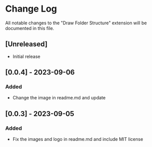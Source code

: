 # Change Log

All notable changes to the "Draw Folder Structure" extension will be documented in this file.

## [Unreleased]

- Initial release

## [0.0.4] - 2023-09-06

### Added

- Change the image in readme.md and update

## [0.0.3] - 2023-09-05

### Added

- Fix the images and logo in readme.md and include MIT license

